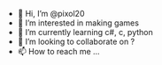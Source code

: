 - 👋 Hi, I’m @pixol20
- 👀 I’m interested in making games
- 🌱 I’m currently learning c#, c, python
- 💞️ I’m looking to collaborate on ?
- 📫 How to reach me ...

<!---
pixol20/pixol20 is a ✨ special ✨ repository because its `README.md` (this file) appears on your GitHub profile.
You can click the Preview link to take a look at your changes.
--->

